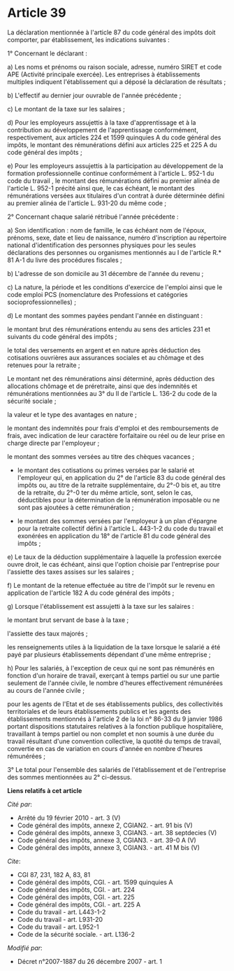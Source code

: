 # Article 39

La déclaration mentionnée à l'article 87 du code général des impôts doit comporter, par établissement, les indications
suivantes : 

1° Concernant le déclarant : 

a) Les noms et prénoms ou raison sociale, adresse, numéro SIRET et code APE (Activité principale exercée). Les entreprises à
établissements multiples indiquent l'établissement qui a déposé la déclaration de résultats ; 

b) L'effectif au dernier jour ouvrable de l'année précédente ; 

c) Le montant de la taxe sur les salaires ; 

d) Pour les employeurs assujettis à la taxe d'apprentissage et à la contribution au développement de l'apprentissage
conformément, respectivement, aux articles 224 et 1599 quinquies A du code général des impôts, le montant des rémunérations
défini aux articles 225 et 225 A du code général des impôts ; 

e) Pour les employeurs assujettis à la participation au développement de la formation professionnelle continue conformément à
l'article L. 952-1 du code du travail , le montant des rémunérations défini au premier alinéa de l'article L. 952-1 précité
ainsi que, le cas échéant, le montant des rémunérations versées aux titulaires d'un contrat à durée déterminée défini au
premier alinéa de l'article L. 931-20 du même code ; 

2° Concernant chaque salarié rétribué l'année précédente : 

a) Son identification : nom de famille, le cas échéant nom de l'époux, prénoms, sexe, date et lieu de naissance, numéro
d'inscription au répertoire national d'identification des personnes physiques pour les seules déclarations des personnes ou
organismes mentionnés au I de l'article R.* 81 A-1 du livre des procédures fiscales ; 

b) L'adresse de son domicile au 31 décembre de l'année du revenu ; 

c) La nature, la période et les conditions d'exercice de l'emploi ainsi que le code emploi PCS (nomenclature des Professions
et catégories socioprofessionnelles) ; 

d) Le montant des sommes payées pendant l'année en distinguant : 

le montant brut des rémunérations entendu au sens des articles 231 et suivants du code général des impôts ; 

le total des versements en argent et en nature après déduction des cotisations ouvrières aux assurances sociales et au
chômage et des retenues pour la retraite ; 

Le montant net des rémunérations ainsi déterminé, après déduction des allocations chômage et de préretraite, ainsi que des
indemnités et rémunérations mentionnées au 3° du II de l'article L. 136-2 du code de la sécurité sociale ; 

la valeur et le type des avantages en nature ; 

le montant des indemnités pour frais d'emploi et des remboursements de frais, avec indication de leur caractère forfaitaire
ou réel ou de leur prise en charge directe par l'employeur ; 

le montant des sommes versées au titre des chèques vacances ;

- le montant des cotisations ou primes versées par le salarié et l'employeur qui, en application du 2° de l'article 83 du
code général des impôts ou, au titre de la retraite supplémentaire, du 2°-0 bis et, au titre de la retraite, du 2°-0 ter du
même article, sont, selon le cas, déductibles pour la détermination de la rémunération imposable ou ne sont pas ajoutées à
cette rémunération ;

- le montant des sommes versées par l'employeur à un plan d'épargne pour la retraite collectif défini à l'article L. 443-1-2
du code du travail et exonérées en application du 18° de l'article 81 du code général des impôts ; 

e) Le taux de la déduction supplémentaire à laquelle la profession exercée ouvre droit, le cas échéant, ainsi que l'option
choisie par l'entreprise pour l'assiette des taxes assises sur les salaires ; 

f) Le montant de la retenue effectuée au titre de l'impôt sur le revenu en application de l'article 182 A du code général des
impôts ; 

g) Lorsque l'établissement est assujetti à la taxe sur les salaires : 

le montant brut servant de base à la taxe ; 

l'assiette des taux majorés ; 

les renseignements utiles à la liquidation de la taxe lorsque le salarié a été payé par plusieurs établissements dépendant
d'une même entreprise ; 

h) Pour les salariés, à l'exception de ceux qui ne sont pas rémunérés en fonction d'un horaire de travail, exerçant à temps
partiel ou sur une partie seulement de l'année civile, le nombre d'heures effectivement rémunérées au cours de l'année
civile ; 

pour les agents de l'Etat et de ses établissements publics, des collectivités territoriales et de leurs établissements
publics et les agents des établissements mentionnés à l'article 2 de la loi n° 86-33 du 9 janvier 1986 portant dispositions
statutaires relatives à la fonction publique hospitalière, travaillant à temps partiel ou non complet et non soumis à une
durée du travail résultant d'une convention collective, la quotité du temps de travail, convertie en cas de variation en
cours d'année en nombre d'heures rémunérées ; 

3° Le total pour l'ensemble des salariés de l'établissement et de l'entreprise des sommes mentionnées au 2° ci-dessus.

**Liens relatifs à cet article**

_Cité par_:

  - Arrêté du 19 février 2010 - art. 3 (V)
  - Code général des impôts, annexe 2, CGIAN2. - art. 91 bis (V)
  - Code général des impôts, annexe 3, CGIAN3. - art. 38 septdecies (V)
  - Code général des impôts, annexe 3, CGIAN3. - art. 39-0 A (V)
  - Code général des impôts, annexe 3, CGIAN3. - art. 41 M bis (V)

_Cite_:

  - CGI 87, 231, 182 A, 83, 81
  - Code général des impôts, CGI. - art. 1599 quinquies A
  - Code général des impôts, CGI. - art. 224
  - Code général des impôts, CGI. - art. 225
  - Code général des impôts, CGI. - art. 225 A
  - Code du travail - art. L443-1-2
  - Code du travail - art. L931-20
  - Code du travail - art. L952-1
  - Code de la sécurité sociale. - art. L136-2

_Modifié par_:

  - Décret n°2007-1887 du 26 décembre 2007 - art. 1

